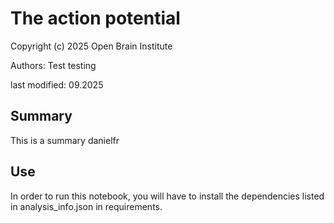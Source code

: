 # The action potential
Copyright (c) 2025 Open Brain Institute

Authors: Test testing

last modified: 09.2025

## Summary
This is a summary danielfr

## Use
In order to run this notebook, you will have to install the dependencies listed in analysis_info.json in requirements.
